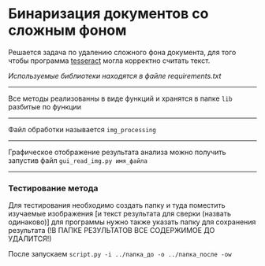 # Бинаризация документов со сложным фоном

Решается задача по удалению сложного фона документа, для того чтобы программа [tesseract](https://github.com/tesseract-ocr/tesseract)
могла корректно считать текст.

*Используемые библиотеки находятся в файле requirements.txt*

---
Все методы реализованны в виде функций и хранятся в папке ```lib``` разбитые по функции

---
Файл обработки называется ```img_processing```

---
Графическое отображение результата анализа можно получить запустив файл 
```gui_read_img.py имя_файла```

---
### Тестирование метода
Для тестирования необходимо создать папку и туда поместить изучаемые изображения [и текст результата для сверки (назвать одинаково)]
для программы нужно также указать папку для сохранения результата (!В ПАПКЕ РЕЗУЛЬТАТОВ ВСЕ СОДЕРЖИМОЕ ДО УДАЛИТСЯ!)

После запускаем
```script.py -i ../папка_до -o ../папка_после -ow```



